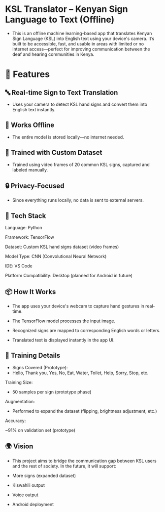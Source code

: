 # KSL Translator – Kenyan Sign Language to Text (Offline)

- This is an offline machine learning-based app that translates Kenyan Sign Language (KSL) into English text using your device's camera. It’s built to be accessible, fast, and usable in areas with limited or no internet access—perfect for improving communication between the deaf and hearing communities in Kenya.

# 🚀 Features

## 🔤 Real-time Sign to Text Translation

- Uses your camera to detect KSL hand signs and convert them into English text instantly.

## 📶 Works Offline

- The entire model is stored locally—no internet needed.

## 🧠 Trained with Custom Dataset

- Trained using video frames of 20 common KSL signs, captured and labeled manually.

## 🔒 Privacy-Focused

- Since everything runs locally, no data is sent to external servers.

## 🧰 Tech Stack

Language: Python

Framework: TensorFlow

Dataset: Custom KSL hand signs dataset (video frames)

Model Type: CNN (Convolutional Neural Network)

IDE: VS Code

Platform Compatibility: Desktop (planned for Android in future)

## 📦 How It Works

- The app uses your device's webcam to capture hand gestures in real-time.

- The TensorFlow model processes the input image.

- Recognized signs are mapped to corresponding English words or letters.

- Translated text is displayed instantly in the app UI.

## 🧪 Training Details

- Signs Covered (Prototype):
- Hello, Thank you, Yes, No, Eat, Water, Toilet, Help, Sorry, Stop, etc.

Training Size:

- 50 samples per sign (prototype phase)

Augmentation:

- Performed to expand the dataset (flipping, brightness adjustment, etc.)

Accuracy:

~91% on validation set (prototype)

## 🌍 Vision

- This project aims to bridge the communication gap between KSL users and the rest of society. In the future, it will support:

- More signs (expanded dataset)

- Kiswahili output

- Voice output

- Android deployment


